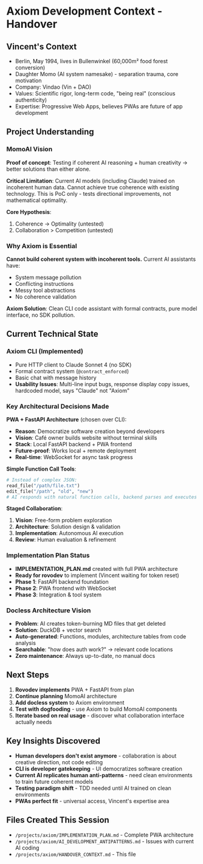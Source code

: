 # Axiom Development Context - Handover

## Vincent's Context
- Berlin, May 1994, lives in Bullenwinkel (60,000m² food forest conversion)
- Daughter Momo (AI system namesake) - separation trauma, core motivation
- Company: Vindao (Vin + DAO)
- Values: Scientific rigor, long-term code, "being real" (conscious authenticity)
- Expertise: Progressive Web Apps, believes PWAs are future of app development

## Project Understanding

### MomoAI Vision
**Proof of concept**: Testing if coherent AI reasoning + human creativity → better solutions than either alone.

**Critical Limitation**: Current AI models (including Claude) trained on incoherent human data. Cannot achieve true coherence with existing technology. This is PoC only - tests directional improvements, not mathematical optimality.

**Core Hypothesis**: 
1. Coherence → Optimality (untested)
2. Collaboration > Competition (untested)

### Why Axiom is Essential
**Cannot build coherent system with incoherent tools.** Current AI assistants have:
- System message pollution
- Conflicting instructions  
- Messy tool abstractions
- No coherence validation

**Axiom Solution**: Clean CLI code assistant with formal contracts, pure model interface, no SDK pollution.

## Current Technical State

### Axiom CLI (Implemented)
- Pure HTTP client to Claude Sonnet 4 (no SDK)
- Formal contract system (`@contract_enforced`)
- Basic chat with message history
- **Usability Issues**: Multi-line input bugs, response display copy issues, hardcoded model, says "Claude" not "Axiom"

### Key Architectural Decisions Made

**PWA + FastAPI Architecture** (chosen over CLI):
- **Reason**: Democratize software creation beyond developers
- **Vision**: Café owner builds website without terminal skills
- **Stack**: Local FastAPI backend + PWA frontend
- **Future-proof**: Works local + remote deployment
- **Real-time**: WebSocket for async task progress

**Simple Function Call Tools**:
```python
# Instead of complex JSON:
read_file("/path/file.txt")
edit_file("/path", "old", "new")
# AI responds with natural function calls, backend parses and executes
```

**Staged Collaboration**:
1. **Vision**: Free-form problem exploration
2. **Architecture**: Solution design & validation  
3. **Implementation**: Autonomous AI execution
4. **Review**: Human evaluation & refinement

### Implementation Plan Status
- **IMPLEMENTATION_PLAN.md** created with full PWA architecture
- **Ready for rovodev** to implement (Vincent waiting for token reset)
- **Phase 1**: FastAPI backend foundation
- **Phase 2**: PWA frontend with WebSocket
- **Phase 3**: Integration & tool system

### Docless Architecture Vision
- **Problem**: AI creates token-burning MD files that get deleted
- **Solution**: DuckDB + vector search
- **Auto-generated**: Functions, modules, architecture tables from code analysis
- **Searchable**: "how does auth work?" → relevant code locations
- **Zero maintenance**: Always up-to-date, no manual docs

## Next Steps
1. **Rovodev implements** PWA + FastAPI from plan
2. **Continue planning** MomoAI architecture
3. **Add docless system** to Axiom environment
4. **Test with dogfooding** - use Axiom to build MomoAI components
5. **Iterate based on real usage** - discover what collaboration interface actually needs

## Key Insights Discovered
- **Human developers don't exist anymore** - collaboration is about creative direction, not code editing
- **CLI is developer gatekeeping** - UI democratizes software creation
- **Current AI replicates human anti-patterns** - need clean environments to train future coherent models
- **Testing paradigm shift** - TDD needed until AI trained on clean environments
- **PWAs perfect fit** - universal access, Vincent's expertise area

## Files Created This Session
- `/projects/axiom/IMPLEMENTATION_PLAN.md` - Complete PWA architecture
- `/projects/axiom/AI_DEVELOPMENT_ANTIPATTERNS.md` - Issues with current AI coding
- `/projects/axiom/HANDOVER_CONTEXT.md` - This file